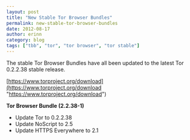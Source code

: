 ```yaml
---
layout: post
title: "New Stable Tor Browser Bundles"
permalink: new-stable-tor-browser-bundles
date: 2012-08-17
author: erinn
category: blog
tags: ["tbb", "tor", "tor browser", "tor stable"]
---
```


The stable Tor Browser Bundles have all been updated to the latest Tor 0.2.2.38 stable release.

[https://www.torproject.org/download](https://www.torproject.org/download "https://www.torproject.org/download")

**Tor Browser Bundle (2.2.38-1)**

- Update Tor to 0.2.2.38
- Update NoScript to 2.5
- Update HTTPS Everywhere to 2.1

